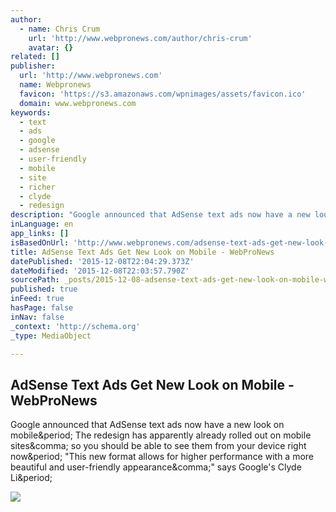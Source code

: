 ```yaml
---
author:
  - name: Chris Crum
    url: 'http://www.webpronews.com/author/chris-crum'
    avatar: {}
related: []
publisher:
  url: 'http://www.webpronews.com'
  name: Webpronews
  favicon: 'https://s3.amazonaws.com/wpnimages/assets/favicon.ico'
  domain: www.webpronews.com
keywords:
  - text
  - ads
  - google
  - adsense
  - user-friendly
  - mobile
  - site
  - richer
  - clyde
  - redesign
description: "Google announced that AdSense text ads now have a new look on mobile. The redesign has apparently already rolled out on mobile sites, so you should be able to see them from your device right now. \"This new format allows for higher performance with a more beautiful and user-friendly appearance,\" says Google's Clyde Li."
inLanguage: en
app_links: []
isBasedOnUrl: 'http://www.webpronews.com/adsense-text-ads-get-new-look-on-mobile-2015-12/'
title: AdSense Text Ads Get New Look on Mobile - WebProNews
datePublished: '2015-12-08T22:04:29.373Z'
dateModified: '2015-12-08T22:03:57.790Z'
sourcePath: _posts/2015-12-08-adsense-text-ads-get-new-look-on-mobile-webpronews.md
published: true
inFeed: true
hasPage: false
inNav: false
_context: 'http://schema.org'
_type: MediaObject

---
```

<article style=""><h1>AdSense Text Ads Get New Look on Mobile - WebProNews</h1><p>Google announced that AdSense text ads now have a new look on mobile&amp;period; The redesign has apparently already rolled out on mobile sites&amp;comma; so you should be able to see them from your device right now&amp;period; "This new format allows for higher performance with a more beautiful and user-friendly appearance&amp;comma;" says Google's Clyde Li&amp;period;</p><img src="http://s3.amazonaws.com/wpnimages/wp-content/uploads/Screen-Shot-2015-12-08-at-9.05.18-AM.png" /></article>